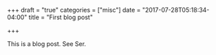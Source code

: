 +++
draft = "true"
categories = ["misc"]
date = "2017-07-28T05:18:34-04:00"
title = "First blog post"

+++

This is a blog post. See Ser.
